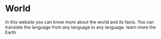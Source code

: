# World
In this website you can know more about the world and its facts. You can translate the language from any language to any language. learn more the Earth
